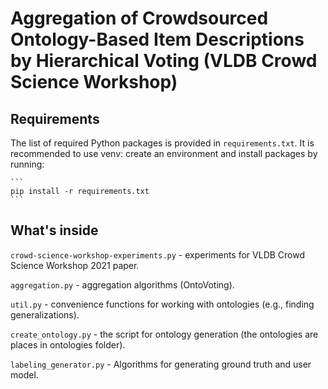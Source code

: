 # Aggregation of Crowdsourced Ontology-Based Item Descriptions by Hierarchical Voting (VLDB Crowd Science Workshop)

## Requirements

The list of required Python packages is provided in `requirements.txt`. It is recommended to use venv: create 
an environment and install packages by running:

    ```
    pip install -r requirements.txt
    ```

## What's inside

`crowd-science-workshop-experiments.py` - experiments for VLDB Crowd Science Workshop 2021 paper.

`aggregation.py` - aggregation algorithms (OntoVoting).

`util.py` - convenience functions for working with ontologies (e.g., finding generalizations).

`create_ontology.py` - the script for ontology generation (the ontologies are places in ontologies folder).

`labeling_generator.py` - Algorithms for generating ground truth and user model.
